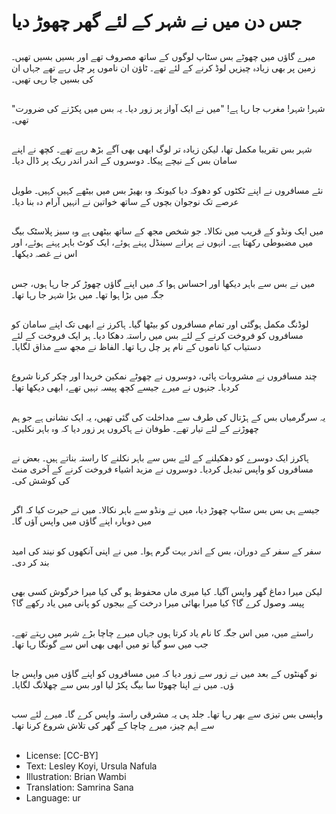 # جس دن میں نے شہر کے لئے گھر چھوڑ دیا

##
میرے گاؤں میں چھوٹے بس سٹاپ لوگوں کے ساتھ مصروف تھے اور بسیں بسیں تھیں۔ زمین پر بھی زیادہ چیزیں لوڈ کرنے کے لئے تھے۔ ٹاؤن ان ناموں پر چل رہے تھے جہاں ان کی بسیں جا رہی تھیں۔

##
"شہر! شہر! مغرب جا رہا ہے! "میں نے ایک آواز پر زور دیا۔ یہ بس میں پکڑنے کی ضرورت تھی۔

##
شہر بس تقریبا مکمل تھا، لیکن زیادہ تر لوگ ابھی بھی آگے بڑھ رہے تھے۔ کچھ نے اپنے سامان بس کے نیچے پیکا۔ دوسروں کے اندر اندر ریک پر ڈال دیا۔

##
نئے مسافروں نے اپنے ٹکٹوں کو دھوکہ دیا کیونکہ وہ بھیڑ بس میں بیٹھے کہیں کہیں۔ طویل عرصے تک نوجوان بچوں کے ساتھ خواتین نے انہیں آرام دہ بنا دیا۔

##
میں ایک ونڈو کے قریب میں نکالا۔ جو شخص مجھ کے ساتھ بیٹھی ہے وہ سبز پلاسٹک بیگ میں مضبوطی رکھتا ہے۔ انہوں نے پرانے سینڈل پہنے ہوئے، ایک کوٹ باہر پہنے ہوئے، اور اس نے غصہ دیکھا۔

##
میں نے بس سے باہر دیکھا اور احساس ہوا کہ میں اپنے گاؤں چھوڑ کر جا رہا ہوں، جس جگہ میں بڑا ہوا تھا۔ میں بڑا شہر جا رہا تھا۔

##
لوڈنگ مکمل ہوگئی اور تمام مسافروں کو بیٹھا گیا۔ ہاکرز نے ابھی تک اپنے سامان کو مسافروں کو فروخت کرنے کے لئے بس میں راستہ دھکا دیا۔ ہر ایک فروخت کے لئے دستیاب کیا ناموں کے نام پر چل رہا تھا۔ الفاظ نے مجھ سے مذاق لگایا۔

##
چند مسافروں نے مشروبات پائی، دوسروں نے چھوٹے نمکین خریدا اور چکر کرنا شروع کردیا۔ جنہوں نے میرے جیسے کچھ پیسہ نہیں تھے، ابھی دیکھا تھا۔

##
یہ سرگرمیاں بس کے ہڑتال کی طرف سے مداخلت کی گئی تھیں، یہ ایک نشانی ہے جو ہم چھوڑنے کے لئے تیار تھے۔ طوفان نے ہاکروں پر زور دیا کہ وہ باہر نکلیں۔

##
ہاکرز ایک دوسرے کو دھکیلنے کے لئے بس سے باہر نکلنے کا راستہ بناتے ہیں۔ بعض نے مسافروں کو واپس تبدیل کردیا۔ دوسروں نے مزید اشیاء فروخت کرنے کے آخری منٹ کی کوشش کی۔

##
جیسے ہی بس بس سٹاپ چھوڑ دیا، میں نے ونڈو سے باہر نکالا۔ میں نے حیرت کیا کہ اگر میں دوبارہ اپنے گاؤں میں واپس آؤں گا۔

##
سفر کے سفر کے دوران، بس کے اندر بہت گرم ہوا۔ میں نے اپنی آنکھوں کو نیند کی امید بند کر دی۔

##
لیکن میرا دماغ گھر واپس آگیا۔ کیا میری ماں محفوظ ہو گی کیا میرا خرگوش کسی بھی پیسہ وصول کرے گا؟ کیا میرا بھائی میرا درخت کے بیجوں کو پانی میں یاد رکھے گا؟

##
راستے میں، میں اس جگہ کا نام یاد کرتا ہوں جہاں میرے چاچا بڑے شہر میں رہتے تھے۔ جب میں سو گیا تو میں ابھی بھی اس سے گونگا رہا تھا۔

##
نو گھنٹوں کے بعد میں نے زور سے زور دیا کہ میں مسافروں کو اپنے گاؤں میں واپس جا ؤں۔ میں نے اپنا چھوٹا سا بیگ پکڑ لیا اور بس سے چھلانگ لگایا۔

##
واپسی بس تیزی سے بھر رہا تھا۔ جلد ہی یہ مشرقی راستہ واپس کرے گا۔ میرے لئے سب سے اہم چیز، میرے چاچا کے گھر کی تلاش شروع کرنا تھا۔

##
* License: [CC-BY]
* Text: Lesley Koyi, Ursula Nafula
* Illustration: Brian Wambi
* Translation: Samrina Sana
* Language: ur
